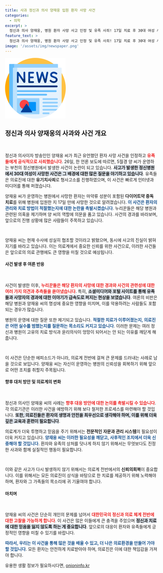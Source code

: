 ```yaml
---
title: 사과 정신과 의사 양재웅 입원 환자 사망 사건
categories:
  - 의학
excerpt: >
  정신과 의사 양재웅, 병원 환자 사망 사고 인정 및 유족 사죄! 17일 치료 후 30대 여성 사망 사건, 경찰 수사 착수. 방관할 수 없는 진실이 밝혀질까? 클릭해서 더 알아보세요!
feature_text: >
  정신과 의사 양재웅, 병원 환자 사망 사고 인정 및 유족 사죄! 17일 치료 후 30대 여성 사망 사건, 경찰 수사 착수. 방관할 수 없는 진실이 밝혀질까? 클릭해서 더 알아보세요!
image: '/assets/img/newspaper.png'
---
```


<p><img src="/assets/img/newspaper.png" alt="kimp 속보" /></p>

<h2 data-ke-size="size26">정신과 의사 양재웅의 사과와 사건 개요</h2>

<p data-ke-size="size16">&nbsp;</p>

<p>정신과 의사이자 방송인인 양재웅 씨가 최근 유언했던 환자 사망 사건을 인정하고 <b><span style="color: #ee2323;">유족들에게 공식적으로 사죄했습니다</span></b>. 26일, 한 언론 보도에 따르면, 5월경 양 씨가 운영하는 부천의 정신병원에서 발생한 사건이 논란이 되고 있습니다. <b><span style="background-color: #21538527;">사고가 발생한 정신병원에서 30대 여성이 사망한 사건은 그 배경에 대한 많은 질문을 야기하고 있습니다</span></b>. 유족들은 의료진에 대한 <b>유기치사죄</b>로 형사고소를 진행하였으며, 이 사건은 빠르게 인터넷과 미디어를 통해 퍼졌습니다. </p>

<p>양재웅 씨가 운영하는 병원에서 사망한 환자는 마약류 성분이 포함된 <b>다이어트약 중독 치료</b>를 위해 병원에 입원한 지 17일 만에 사망한 것으로 알려졌습니다. <b><span style="color: #1a5490;">이 사건은 환자의 관리와 치료 방법이 적절했는지에 대한 논란을 촉발시켰습니다</span></b>. 누리꾼들은 해당 병원과 관련된 의혹을 제기하며 양 씨의 역할에 의문을 품고 있습니다. 사건의 경과를 바라보며, 앞으로의 진행 상황에 많은 사람들이 주목하고 있습니다.</p>

<p data-ke-size="size16">&nbsp;</p>

<p>양재웅 씨는 현재 수사에 성실히 협조할 것이라고 밝혔으며, 동시에 사고의 진실이 밝혀지기를 바라고 있습니다. 이는 의료계에서 중요한 신뢰를 위한 사건으로, 이러한 사건들은 앞으로의 의료 관행에도 큰 영향을 미칠 것으로 예상됩니다. </p>

<h4>사건 발생 후 여론 반응</h4>

<p data-ke-size="size16">&nbsp;</p>

<p>사건이 발생한 이후, <b><span style="color: #ee2323;">누리꾼들은 해당 환자의 사망에 대한 경과와 사건의 관련성에 대한 여러 가지 의견과 추측들을 쏟아냈습니다</span></b>. 특히, <b><span style="background-color: #21538527;">소셜미디어와 포털 사이트를 통해 유족들과 사망자의 경과에 대한 이야기가 급속도로 퍼지는 현상을 보였습니다</span></b>. 여론의 비판은 해당 병원과 양재웅 씨의 명성에 중요한 영향을 미치며, 이를 악용하려는 사람들도 포함되는 경우가 많습니다. </p>

<p>병원의 운영에 대한 질문 또한 제기되고 있습니다. <b><span style="color: #1a5490;">적절한 치료가 이루어졌는지, 의료진은 어떤 실수를 범했는지를 질문하는 목소리도 커지고 있습니다</span></b>. 이러한 문제는 여러 정신과 병원이 고유의 치료 방식과 윤리의식이 엉망이 되어서는 안 되는 이유를 깨닫게 해줍니다.</p>

<p data-ke-size="size16">&nbsp;</p>

<p>이 사건은 단순한 에피소드가 아니라, 의료계 전반에 걸쳐 큰 문제를 드러내는 사례로 남을 것으로 보입니다. 양재웅 씨는 자신이 운영하는 병원의 신뢰성을 회복하기 위해 앞으로 어떤 조치를 취할지 주목됩니다.</p>

<h4>향후 대처 방안 및 의료계의 변화</h4>

<p data-ke-size="size16">&nbsp;</p>

<p>정신과 의사인 양재웅 씨의 사례는 <b><span style="color: #ee2323;">향후 대응 방안에 대한 논의를 촉발시킬 수 있습니다</span></b>. 각 의료기관은 이러한 사건을 예방하기 위해 보다 철저한 프로세스를 마련해야 할 것입니다. <b><span style="background-color: #21538527;">또한, 의료진들은 환자의 생명과 안전을 최우선으로 생각해야 하며, 이를 위해 더욱 깊은 교육과 훈련이 필요합니다</span></b>.</p>

<p>의료계가 더욱 투명하고 믿음을 주기 위해서는 <b>전문적인 자문과 관리 시스템</b>의 필요성이 더욱 커지고 있습니다. <b><span style="color: #1a5490;">양재웅 씨는 이러한 필요성을 깨닫고, 사후적인 조치에서 더욱 신중해야 할 것입니다</span></b>. 환자와 유족의 상처를 덧나게 하지 않기 위해서는 무엇보다도 진정한 사과와 함께 실질적인 행동이 필요합니다.</p>

<p data-ke-size="size16">&nbsp;</p>

<p>이와 같은 사고가 다시 발생하지 않기 위해서는 의료계 전반에서의 <b>신뢰의회복</b>이 중요합니다. 이를 위해서는 모든 의료진이 상식을 바탕으로 한 치료를 제공하기 위해 노력해야 하며, 환자와 그 가족들의 목소리에 귀 기울여야 합니다. </p>

<h4>마치며</h4>

<p data-ke-size="size16">&nbsp;</p>

<p>양재웅 씨의 사건은 단순히 개인의 문제를 넘어서 <b><span style="color: #ee2323;">대한민국의 정신과 의료 체계 전반에 대한 고찰을 가능하게 합니다</span></b>. 이 사건은 많은 이들에게 큰 충격을 주었으며 <b><span style="background-color: #21538527;">정신과 치료에 대한 믿음을 잃지 않도록 하는 게 중요합니다</span></b>. 앞으로의 대응이 환자와 유족들에게 긍정적인 영향을 미칠 수 있기를 바랍니다.</p>

<p><b><span style="color: #1a5490;">따라서, 우리는 이 사건을 통해 많은 것을 배울 수 있고, 더 나은 의료환경을 만들어 가야 할 것입니다</span></b>. 모든 환자는 안전하게 치료받아야 하며, 의료진은 이에 대한 책임감을 가져야 합니다.</p>
유용한 생활 정보가 필요하시다면, <a href="https://onioninfo.kr" rel="dofollow">onioninfo.kr</a>


